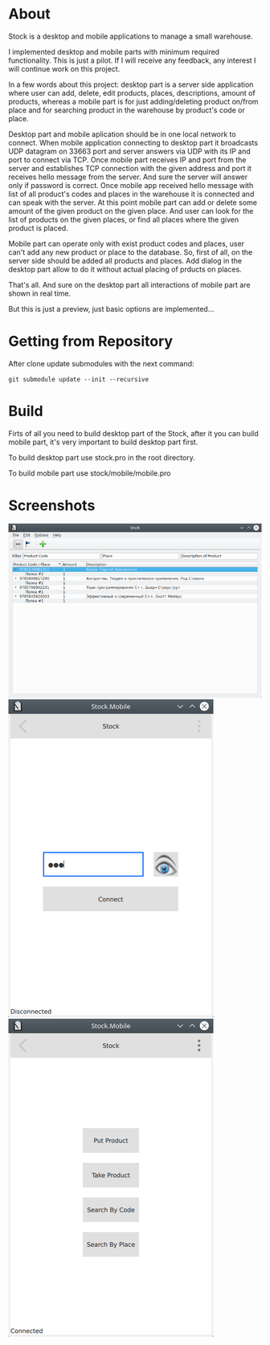 # About

Stock is a desktop and mobile applications to manage a small warehouse.

I implemented desktop and mobile parts with minimum required functionality.
This is just a pilot. If I will receive any feedback, any interest I will
continue work on this project.

In a few words about this project: desktop part is a server side application
where user can add, delete, edit products, places, descriptions, amount of products,
whereas a mobile part is for just adding/deleting product on/from place and for
searching product in the warehouse by product's code or place.

Desktop part and mobile aplication should be in one local network to connect.
When mobile application connecting to desktop part it broadcasts UDP datagram on
33663 port and server answers via UDP with its IP and port to connect via TCP.
Once mobile part receives IP and port from the server and establishes TCP
connection with the given address and port it receives hello message from the server.
And sure the server will answer only if password is correct. Once mobile app received
hello message with list of all product's codes and places in the warehouse it is
connected and can speak with the server. At this point mobile part can add or delete
some amount of the given product on the given place. And user can look for the list
of products on the given places, or find all places where the given product is placed.

Mobile part can operate only with exist product codes and places, user can't
add any new product or place to the database. So, first of all, on the server
side should be added all products and places. Add dialog in the desktop part
allow to do it without actual placing of prducts on places.

That's all. And sure on the desktop part all interactions of mobile part are shown in
real time.

But this is just a preview, just basic options are implemented...

# Getting from Repository

After clone update submodules with the next command:

```
git submodule update --init --recursive
```

# Build

Firts of all you need to build desktop part of the Stock,
after it you can build mobile part, it's very important to build
desktop part first.

To build desktop part use stock.pro in the root directory.

To build mobile part use stock/mobile/mobile.pro

# Screenshots

![](doc/desktop.png)
![](doc/connect.png)
![](doc/actions.png)
